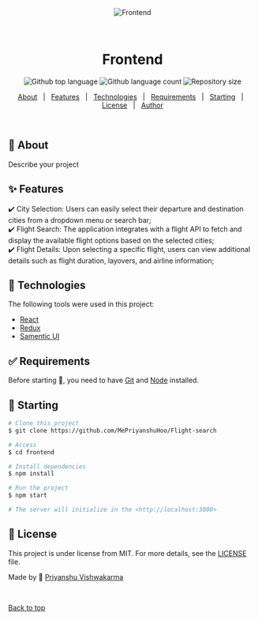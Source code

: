 <div align="center" id="top"> 
  <img src="./.github/app.gif" alt="Frontend" />

  &#xa0;

  <!-- <a href="https://frontend.netlify.app">Demo</a> -->
</div>

<h1 align="center">Frontend</h1>

<p align="center">
  <img alt="Github top language" src="https://img.shields.io/github/languages/top/MePriyanshuHoo/Flight-search?color=56BEB8">

  <img alt="Github language count" src="https://img.shields.io/github/languages/count/MePriyanshuHoo/Flight-search?color=56BEB8">

  <img alt="Repository size" src="https://img.shields.io/github/repo-size/MePriyanshuHoo/Flight-search?color=56BEB8">

  <!-- <img alt="Github issues" src="https://img.shields.io/github/issues/MePriyanshuHoo/Flight-search?color=56BEB8" /> -->

  <!-- <img alt="Github forks" src="https://img.shields.io/github/forks/MePriyanshuHoo/Flight-search?color=56BEB8" /> -->

  <!-- <img alt="Github stars" src="https://img.shields.io/github/stars/MePriyanshuHoo/Flight-search?color=56BEB8" /> -->
</p>

<!-- Status -->

<!-- <h4 align="center"> 
	🚧  Frontend 🚀 Under construction...  🚧
</h4> 

<hr> -->

<p align="center">
  <a href="#dart-about">About</a> &#xa0; | &#xa0; 
  <a href="#sparkles-features">Features</a> &#xa0; | &#xa0;
  <a href="#rocket-technologies">Technologies</a> &#xa0; | &#xa0;
  <a href="#white_check_mark-requirements">Requirements</a> &#xa0; | &#xa0;
  <a href="#checkered_flag-starting">Starting</a> &#xa0; | &#xa0;
  <a href="#memo-license">License</a> &#xa0; | &#xa0;
  <a href="https://github.com/MePriyanshuHoo" target="_blank">Author</a>
</p>

<br>

## :dart: About ##

Describe your project

## :sparkles: Features ##

:heavy_check_mark: City Selection: Users can easily select their departure and destination cities from a dropdown menu or search bar;\
:heavy_check_mark: Flight Search: The application integrates with a flight API to fetch and display the available flight options based on the selected cities;\
:heavy_check_mark: Flight Details: Upon selecting a specific flight, users can view additional details such as flight duration, layovers, and airline information;

## :rocket: Technologies ##

The following tools were used in this project:

- [React](https://reactjs.org/)
- [Redux](https://redux.js.org/)
- [Samentic UI](https://semantic-ui.com/)

## :white_check_mark: Requirements ##

Before starting :checkered_flag:, you need to have [Git](https://git-scm.com) and [Node](https://nodejs.org/en/) installed.

## :checkered_flag: Starting ##

```bash
# Clone this project
$ git clone https://github.com/MePriyanshuHoo/Flight-search

# Access
$ cd frontend

# Install dependencies
$ npm install

# Run the project
$ npm start

# The server will initialize in the <http://localhost:3000>
```

## :memo: License ##

This project is under license from MIT. For more details, see the [LICENSE](LICENSE.md) file.


Made by :squid: <a href="https://github.com/MePriyanshuHoo" target="_blank">Priyanshu Vishwakarma</a>

&#xa0;

<a href="#top">Back to top</a>
